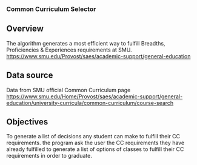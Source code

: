 ### Common Curriculum Selector

## Overview
The algorithm generates a most efficient way to fulfill Breadths, Proficiencies &amp; Experiences requirements at SMU. https://www.smu.edu/Provost/saes/academic-support/general-education

## Data source
Data from SMU official Common Curriculum page
 https://www.smu.edu/Home/Provost/saes/academic-support/general-education/university-curricula/common-curriculum/course-search

## Objectives
To generate a list of decisions any student can make to fulfill their CC requirements. the program ask the user the CC requirements they have already fulfilled to generate a list of options of classes to fulfill their CC requirements in order to graduate.